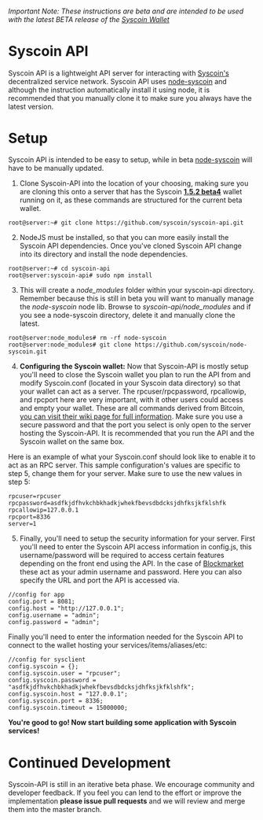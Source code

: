 ###### Important Note: These instructions are beta and are intended to be used with the latest BETA release of the [Syscoin Wallet](https://github.com/syscoin/syscoin/releases)
# Syscoin API
Syscoin API is a lightweight API server for interacting with [Syscoin's](http://syscoin.org) decentralized service network. Syscoin API uses [node-syscoin](https://github.com/syscoin/node-syscoin) and although the instruction automatically install it using node, it is recommended that you manually clone it to make sure you always have the latest version.

# Setup

Syscoin API is intended to be easy to setup, while in beta [node-syscoin](https://github.com/syscoin/node-syscoin) will have to be manually updated.

1. Clone Syscoin-API into the location of your choosing, making sure you are cloning this onto a server that has the Syscoin [**1.5.2 beta4**](https://github.com/syscoin/syscoin/releases/tag/1.5.2b4) wallet running on it, as these commands are structured for the current beta wallet.
 ```
 root@server:~# git clone https://github.com/syscoin/syscoin-api.git
 ```
  
2. NodeJS must be installed, so that you can more easily install the Syscoin API dependencies. Once you've cloned Syscoin API change into its directory and install the node dependencies.
 ```
 root@server:~# cd syscoin-api
 root@server:syscoin-api# sudo npm install
 ```
  
3. This will create a *node_modules* folder within your syscoin-api directory. Remember because this is still in beta you will want to manually manage the *node-syscoin* node lib. Browse to *syscoin-api/node_modules* and if you see a node-syscoin directory, delete it and manually clone the latest.
 ```
 root@server:node_modules# rm -rf node-syscoin
 root@server:node_modules# git clone https://github.com/syscoin/node-syscoin.git
 ```
 
4. **Configuring the Syscoin wallet:** Now that Syscoin-API is mostly setup you'll need to close the Syscoin wallet you plan to run the API from and modify Syscoin.conf (located in your Syscoin data directory) so that your wallet can act as a server. The rpcuser/rpcpassword, rpcallowip, and rpcport here are very important, with it other users could access and empty your wallet. These are all commands derived from Bitcoin, [you can visit their wiki page for full information](https://en.bitcoin.it/wiki/Running_Bitcoin#Command-line_arguments). Make sure you use a secure password and that the port you select is only open to the server hosting the Syscoin-API. It is recommended that you run the API and the Syscoin wallet on the same box. 
 
 Here is an example of what your Syscoin.conf should look like to enable it to act as an RPC server. This sample configuration's values are specific to step 5, change them for your server. Make sure to use the new values in step 5:
 ```
 rpcuser=rpcuser
 rpcpassword=asdfkjdfhvkchbkhadkjwhekfbevsdbdcksjdhfksjkfklshfk
 rpcallowip=127.0.0.1
 rpcport=8336
 server=1
 ```
 
5. Finally, you'll need to setup the security information for your server. First you'll need to enter the Syscoin API access information in config.js, this username/password will be required to access certain features depending on the front end using the API. In the case of [Blockmarket](https://github.com/syscoin/blockmarket) these act as your admin username and password. Here you can also specify the URL and port the API is accessed via.
 ```
 //config for app
 config.port = 8081;
 config.host = "http://127.0.0.1";
 config.username = "admin";
 config.password = "admin";
 ```

 Finally you'll need to enter the information needed for the Syscoin API to connect to the wallet hosting your services/items/aliases/etc:

 ```
 //config for sysclient
 config.syscoin = {};
 config.syscoin.user = "rpcuser";
 config.syscoin.password = "asdfkjdfhvkchbkhadkjwhekfbevsdbdcksjdhfksjkfklshfk";
 config.syscoin.host = "127.0.0.1";
 config.syscoin.port = 8336;
 config.syscoin.timeout = 15000000;
 ```
 
**You're good to go! Now start building some application with Syscoin services!**

# Continued Development

Syscoin-API is still in an iterative beta phase. We encourage community and developer feedback. If you feel you can lend to the effort or improve the implementation **please issue pull requests** and we will review and merge them into the master branch.

